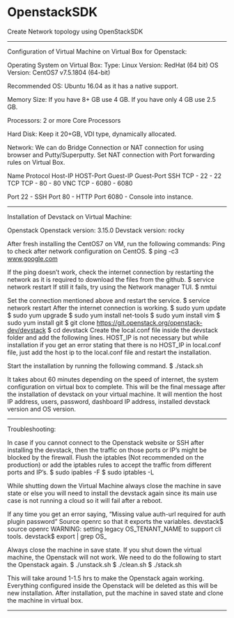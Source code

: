 # OpenstackSDK
Create Network topology using OpenStackSDK

--------------------------------------------------------------------------------------

Configuration of Virtual Machine on Virtual Box for Openstack:

Operating System on Virtual Box:
Type: Linux
Version: RedHat (64 bit)
OS Version: CentOS7 v7.5.1804 (64-bit)

Recommended OS:
Ubuntu 16.04 as it has a native support.

Memory Size:
If you have 8+ GB use 4 GB.
If you have only 4 GB use 2.5 GB.

Processors:
2 or more Core Processors

Hard Disk:
Keep it 20+GB, VDI type, dynamically allocated.

Network:
We can do Bridge Connection or NAT connection for using browser and Putty/Superputty.
Set NAT connection with Port forwarding rules on Virtual Box.

Name  Protocol  Host-IP  HOST-Port  Guest-IP  Guest-Port
SSH   TCP       -        22         -         22
TCP   TCP       -        80         -         80
VNC   TCP       -        6080       -         6080

Port 22 - SSH
Port 80 - HTTP
Port 6080 - Console into instance.

--------------------------------------------------------------------------------------

Installation of Devstack on Virtual Machine:

Openstack
Openstack version: 3.15.0
Devstack version: rocky

After fresh installing the CentOS7 on VM, run the following commands:
Ping to check after network configuration on CentOS.
$ ping -c3 www.google.com

If the ping doesn’t work, check the internet connection by restarting the network as it is required to download the files from the github.
$ service network restart
If still it fails, try using the Network manager TUI.
$ nmtui

Set the connection mentioned above and restart the service.
$ service network restart
After the internet connection is working.
$ sudo yum update
$ sudo yum upgrade
$ sudo yum install net-tools
$ sudo yum install vim
$ sudo yum install git
$ git clone https://git.openstack.org/openstack-dev/devstack
$ cd devstack
Create the local.conf file inside the devstack folder and add the following lines.
HOST_IP is not necessary but while installation if you get an error stating that there is no HOST_IP in local.conf file, just add the host ip to the local.conf file and restart the installation.

Start the installation by running the following command.
$ ./stack.sh

It takes about 60 minutes depending on the speed of internet, the system configuration on virtual box to complete.
This will be the final message after the installation of devstack on your virtual machine.
It will mention the host IP address, users, password, dashboard IP address, installed devstack version and OS version.

--------------------------------------------------------------------------------------

Troubleshooting:

In case if you cannot connect to the Openstack website or SSH after installing the devstack, then the traffic on those ports or IP’s might be blocked by the firewall.
Flush the iptables (Not recommended on the production) or add the iptables rules to accept the traffic from different ports and IP’s.
$ sudo ipables -F
$ sudo iptables -L

While shutting down the Virtual Machine always close the machine in save state or else you will need to install the devstack again since its main use case is not running a cloud so it will fail after a reboot.

If any time you get an error saying, “Missing value auth-url required for auth plugin password”
Source openrc so that it exports the variables.
devstack$ source openrc
WARNING: setting legacy OS_TENANT_NAME to support cli tools.
devstack$ export | grep OS_

Always close the machine in save state. If you shut down the virtual machine, the Openstack will not work. We need to do the following to start the Openstack again.
$ ./unstack.sh
$ ./clean.sh
$ ./stack.sh

This will take around 1-1.5 hrs to make the Openstack again working. Everything configured inside the Openstack will be deleted as this will be new installation.
After installation, put the machine in saved state and clone the machine in virtual box.

--------------------------------------------------------------------------------------
